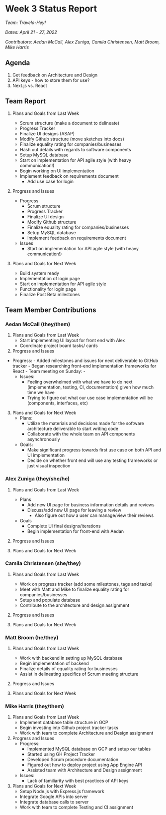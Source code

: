 # Week 3 Status Report
*Team: Travelo-Hey!*

*Dates: April 21 - 27, 2022*

*Contributors: Aedan McCall, Alex Zuniga, Camila Christensen, Matt Broom, Mike Harris*

## Agenda
1. Get feedback on Architecture and Design
2. API keys - how to store them for use?
3. Next.js vs. React


## Team Report
1. Plans and Goals from Last Week
    - Scrum structure (make a document to delineate)
    - Progress Tracker
    - Finalize UI designs (ASAP)
    - Modify Github structure (move sketches into docs)
    - Finalize equality rating for companies/businesses
    - Hash out details with regards to software components
    - Setup MySQL database
    - Start on implementation for API agile style (with heavy communication!)
    - Begin working on UI implementation
    - Implement feedback on requirements document
        - Add use case for login
    
2. Progress and Issues
    - Progress
        -  Scrum structure
        -  Progress Tracker
        -  Finalize UI design
        -  Modify Github structure 
        -  Finalize equality rating for companies/businesses
        -  Setup MySQL database
        -  Implement feedback on requirements document
    - Issues
        - Start on implementation for API agile style (with heavy communication!) 
       
3. Plans and Goals for Next Week
    - Build system ready
    - Implementation of login page
    - Start on implementation for API agile style
    - Functionality for login page
    - Finalize Post Beta milestones


## Team Member Contributions
### Aedan McCall (they/them)
1. Plans and Goals from Last Week
    - Start implementing UI layout for front end with Alex
    - Coordinate project board tasks/ cards
2. Progress and Issues
- Progress:
        - Added milestones and issues for next deliverable to GitHub tracker
        - Began researching front-end implementation frameworks for React
        - Team meeting on Sunday:
            - 
    - Issues:
        - Feeling overwhelmed with what we have to do next (implementation, testing, CI, documentation) 
        given how much time we have
        - Trying to figure out what our use case implementation will be 
        (components, interfaces, etc)
3. Plans and Goals for Next Week
    - Plans:
        - Utilize the materials and decisions made for the software architecture deliverable
        to start writing code
        - Collaborate with the whole team on API components asynchronously
    - Goals:
        - Make significant progress towards first use case on both API and UI implementation
        - Decide on whether front end will use any testing frameworks or just visual inspection
    

### Alex Zuniga (they/she/he)
1. Plans and Goals from Last Week
    - Plans
        - Add new UI page for business information details and reviews 
        - Discuss/add new UI page for leaving a review 
            - Also figure out how a user can manage/view their reviews 
    - Goals
        - Complete UI final designs/iterations
        - Begin implementation for front-end with Aedan
2. Progress and Issues

3. Plans and Goals for Next Week


### Camila Christensen (she/they)
1. Plans and Goals from Last Week
    - Work on progress tracker (add some milestones, tags and tasks)
    - Meet with Matt and Mike to finalize equality rating for companies/businesses
    - Setup and populate database
    - Contribute to the architecture and design assignment
2. Progress and Issues

3. Plans and Goals for Next Week


### Matt Broom (he/they)
1. Plans and Goals from Last Week
    - Work with backend in setting up MySQL database
    - Begin implementation of backend
    - Finalize details of equality rating for businesses
    - Assist in delineating specifics of Scrum meeting structure
2. Progress and Issues

3. Plans and Goals for Next Week


### Mike Harris (they/them)
1. Plans and Goals from Last Week
    - Implement database table structure in GCP
    - Begin investing into Github project tracker tasks
    - Work with team to complete Architecture and Design assignment
2. Progress and Issues
    - Progress:
        - Implemented MySQL database on GCP and setup our tables
        - Started using GH Project Tracker
        - Developed Scrum procedure documentation
        - Figured out how to deploy project using App Engine API
        - Assisted team with Architecture and Design assignment
    - Issues:
        - Lack of familiarity with best practices of API keys
3. Plans and Goals for Next Week
    - Setup Node.js with Express.js framework
    - Integrate Google APIs into server
    - Integrate database calls to server
    - Work with team to complete Testing and CI assignment
